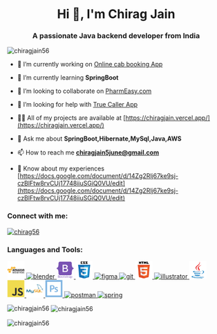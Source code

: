 <h1 align="center">Hi 👋, I'm Chirag Jain</h1>
<h3 align="center">A passionate Java backend developer from India</h3>

<p align="left"> <img src="https://komarev.com/ghpvc/?username=chiragjain56&label=Profile%20views&color=0e75b6&style=flat" alt="chiragjain56" /> </p>

- 🔭 I’m currently working on [Online cab booking App](https://github.com/chiragjain56/CabBookingSystem)

- 🌱 I’m currently learning **SpringBoot**

- 👯 I’m looking to collaborate on [PharmEasy.com](https://github.com/chiragjain56/PharmEasy)

- 🤝 I’m looking for help with [True Caller App](https://github.com/)

- 👨‍💻 All of my projects are available at [https://chiragjain.vercel.app/](https://chiragjain.vercel.app/)

- 💬 Ask me about **SpringBoot,Hibernate,MySql,Java,AWS**

- 📫 How to reach me **chiragjain5june@gmail.com**

- 📄 Know about my experiences [https://docs.google.com/document/d/14Zg2Rlj67ke9sj-czBlFtw8rvCUj17748iiuSGiQ0VU/edit](https://docs.google.com/document/d/14Zg2Rlj67ke9sj-czBlFtw8rvCUj17748iiuSGiQ0VU/edit)

<h3 align="left">Connect with me:</h3>
<p align="left">
<a href="https://linkedin.com/in/chirag56" target="blank"><img align="center" src="https://raw.githubusercontent.com/rahuldkjain/github-profile-readme-generator/master/src/images/icons/Social/linked-in-alt.svg" alt="chirag56" height="30" width="40" /></a>
</p>

<h3 align="left">Languages and Tools:</h3>
<p align="left"> <a href="https://aws.amazon.com" target="_blank" rel="noreferrer"> <img src="https://raw.githubusercontent.com/devicons/devicon/master/icons/amazonwebservices/amazonwebservices-original-wordmark.svg" alt="aws" width="40" height="40"/> </a> <a href="https://www.blender.org/" target="_blank" rel="noreferrer"> <img src="https://download.blender.org/branding/community/blender_community_badge_white.svg" alt="blender" width="40" height="40"/> </a> <a href="https://getbootstrap.com" target="_blank" rel="noreferrer"> <img src="https://raw.githubusercontent.com/devicons/devicon/master/icons/bootstrap/bootstrap-plain-wordmark.svg" alt="bootstrap" width="40" height="40"/> </a> <a href="https://www.w3schools.com/css/" target="_blank" rel="noreferrer"> <img src="https://raw.githubusercontent.com/devicons/devicon/master/icons/css3/css3-original-wordmark.svg" alt="css3" width="40" height="40"/> </a> <a href="https://www.figma.com/" target="_blank" rel="noreferrer"> <img src="https://www.vectorlogo.zone/logos/figma/figma-icon.svg" alt="figma" width="40" height="40"/> </a> <a href="https://git-scm.com/" target="_blank" rel="noreferrer"> <img src="https://www.vectorlogo.zone/logos/git-scm/git-scm-icon.svg" alt="git" width="40" height="40"/> </a> <a href="https://www.w3.org/html/" target="_blank" rel="noreferrer"> <img src="https://raw.githubusercontent.com/devicons/devicon/master/icons/html5/html5-original-wordmark.svg" alt="html5" width="40" height="40"/> </a> <a href="https://www.adobe.com/in/products/illustrator.html" target="_blank" rel="noreferrer"> <img src="https://www.vectorlogo.zone/logos/adobe_illustrator/adobe_illustrator-icon.svg" alt="illustrator" width="40" height="40"/> </a> <a href="https://www.java.com" target="_blank" rel="noreferrer"> <img src="https://raw.githubusercontent.com/devicons/devicon/master/icons/java/java-original.svg" alt="java" width="40" height="40"/> </a> <a href="https://developer.mozilla.org/en-US/docs/Web/JavaScript" target="_blank" rel="noreferrer"> <img src="https://raw.githubusercontent.com/devicons/devicon/master/icons/javascript/javascript-original.svg" alt="javascript" width="40" height="40"/> </a> <a href="https://www.mysql.com/" target="_blank" rel="noreferrer"> <img src="https://raw.githubusercontent.com/devicons/devicon/master/icons/mysql/mysql-original-wordmark.svg" alt="mysql" width="40" height="40"/> </a> <a href="https://www.photoshop.com/en" target="_blank" rel="noreferrer"> <img src="https://raw.githubusercontent.com/devicons/devicon/master/icons/photoshop/photoshop-line.svg" alt="photoshop" width="40" height="40"/> </a> <a href="https://postman.com" target="_blank" rel="noreferrer"> <img src="https://www.vectorlogo.zone/logos/getpostman/getpostman-icon.svg" alt="postman" width="40" height="40"/> </a> <a href="https://spring.io/" target="_blank" rel="noreferrer"> <img src="https://www.vectorlogo.zone/logos/springio/springio-icon.svg" alt="spring" width="40" height="40"/> </a> </p>

<p><img align="left" src="https://github-readme-stats.vercel.app/api/top-langs?username=chiragjain56&show_icons=true&locale=en&layout=compact" alt="chiragjain56" /></p>

<p>&nbsp;<img align="center" src="https://github-readme-stats.vercel.app/api?username=chiragjain56&show_icons=true&locale=en" alt="chiragjain56" /></p>

<p><img align="center" src="https://github-readme-streak-stats.herokuapp.com/?user=chiragjain56&" alt="chiragjain56" /></p>


